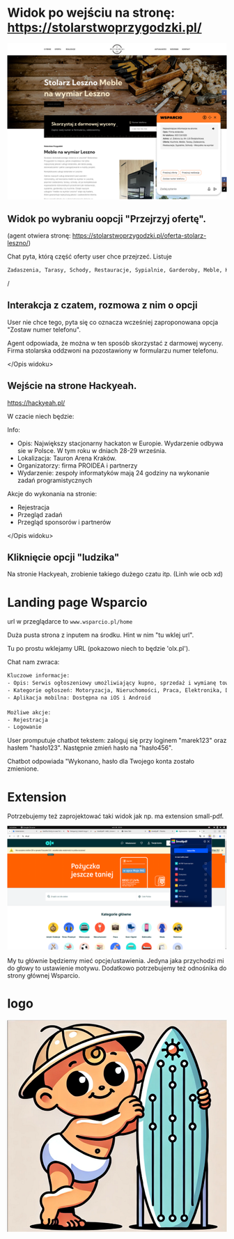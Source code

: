# Widok po wejściu na stronę: https://stolarstwoprzygodzki.pl/

![](img/1.png)

## Widok po wybraniu oopcji "Przejrzyj ofertę".

<Opis widoku>

(agent otwiera stronę: https://stolarstwoprzygodzki.pl/oferta-stolarz-leszno/)

Chat pyta, którą część oferty user chce przejrzeć. Listuje
```sh
Zadaszenia, Tarasy, Schody, Restauracje, Sypialnie, Garderoby, Meble, Kuchnie.
```
/<Opis widoku>
## Interakcja z czatem, rozmowa z nim o opcji

<Opis widoku>

User nie chce tego, pyta się co oznacza wcześniej zaproponowana opcja "Zostaw numer telefonu".

Agent odpowiada, że można w ten sposób skorzystać z darmowej wyceny. Firma stolarska oddzwoni na pozostawiony w formularzu numer telefonu.

</Opis widoku>

## Wejście na strone Hackyeah.

https://hackyeah.pl/ 

<Opis widoku>

W czacie niech będzie:

Info:
- Opis: Największy stacjonarny hackaton w Europie. Wydarzenie odbywa sie w Polsce. W tym roku w dniach 28-29 września.
- Lokalizacja: Tauron Arena Kraków.
- Organizatorzy: firma PROIDEA i partnerzy
- Wydarzenie: zespoły informatyków mają 24 godziny na wykonanie zadań programistycznych

Akcje do wykonania na stronie:
- Rejestracja
- Przegląd zadań 
- Przegląd sponsorów i partnerów

</Opis widoku>

## Kliknięcie opcji "ludzika"

Na stronie Hackyeah, zrobienie takiego dużego czatu itp. (Linh wie ocb xd)

# Landing page Wsparcio

url w przeglądarce to  `www.wsparcio.pl/home`

Duża pusta strona z inputem na środku. Hint w nim "tu wklej url".

Tu po prostu wklejamy URL (pokazowo niech to będzie 'olx.pl').

Chat nam zwraca:

```sh
Kluczowe informacje:
- Opis: Serwis ogłoszeniowy umożliwiający kupno, sprzedaż i wymianę towarów oraz usług między użytkownikami
- Kategorie ogłoszeń: Motoryzacja, Nieruchomości, Praca, Elektronika, Dom i Ogród, Moda, Dla Dzieci, Sport i Hobby, Zwierzęta, Usługi i Firmy, Muzyka i Edukacja
- Aplikacja mobilna: Dostępna na iOS i Android

Możliwe akcje:
- Rejestracja 
- Logowanie
```

User promputuje chatbot tekstem: zaloguj się przy loginem "marek123" oraz hasłem "hasło123". Następnie zmień hasło na "hasło456".

Chatbot odpowiada "Wykonano, hasło dla Twojego konta zostało zmienione.

# Extension
Potrzebujemy też zaprojektować taki widok jak np. ma extension small-pdf.

![](img/5.png)

My tu głównie będziemy mieć opcje/ustawienia. Jedyna jaka przychodzi mi do głowy to ustawienie motywu. Dodatkowo potrzebujemy też odnośnika do strony głównej Wsparcio.

# logo 
![](img/logo.png)







